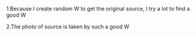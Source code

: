 1.Because I create random W to get the original source, I try a lot to find a good W

2.The photo of source is taken by such a good W 


